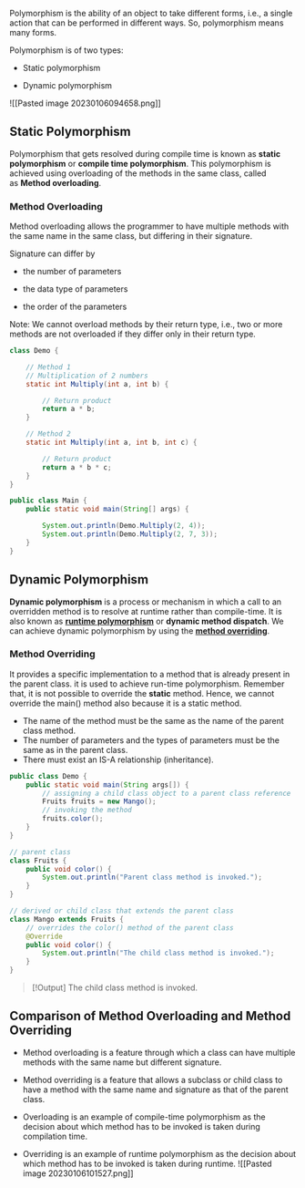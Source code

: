 Polymorphism is the ability of an object to take different forms, i.e., a single action that can be performed in different ways. So, polymorphism means many forms.

Polymorphism is of two types:

-   Static polymorphism
    
-   Dynamic polymorphism

![[Pasted image 20230106094658.png]]

## Static Polymorphism 

Polymorphism that gets resolved during compile time is known as **static polymorphism** or **compile time polymorphism**. This polymorphism is achieved using overloading of the methods in the same class, called as **Method overloading**.

### Method Overloading

Method overloading allows the programmer to have multiple methods with the same name in the same class, but differing in their signature.

Signature can differ by

-   the number of parameters
    
-   the data type of parameters
    
-   the order of the parameters
    

Note: We cannot overload methods by their return type, i.e., two or more methods are not overloaded if they differ only in their return type.

```java
class Demo {

	// Method 1
	// Multiplication of 2 numbers
	static int Multiply(int a, int b) {

		// Return product
		return a * b;
	}

	// Method 2
	static int Multiply(int a, int b, int c) {

		// Return product
		return a * b * c;
	}
}

public class Main {
	public static void main(String[] args) {

		System.out.println(Demo.Multiply(2, 4));
		System.out.println(Demo.Multiply(2, 7, 3));
	}
}

```

## Dynamic Polymorphism

**Dynamic polymorphism** is a process or mechanism in which a call to an overridden method is to resolve at runtime rather than compile-time. It is also known as [**runtime polymorphism**](https://www.javatpoint.com/runtime-polymorphism-in-java) or **dynamic method dispatch**. We can achieve dynamic polymorphism by using the [**method overriding**](https://www.javatpoint.com/method-overriding-in-java).

### Method Overriding

It provides a specific implementation to a method that is already present in the parent class. it is used to achieve run-time polymorphism. Remember that, it is not possible to override the **static** method. Hence, we cannot override the main() method also because it is a static method.

-   The name of the method must be the same as the name of the parent class method.
-   The number of parameters and the types of parameters must be the same as in the parent class.
-   There must exist an IS-A relationship (inheritance).

```java
public class Demo {
	public static void main(String args[]) {
		// assigning a child class object to a parent class reference
		Fruits fruits = new Mango();
		// invoking the method
		fruits.color();
	}
}

// parent class
class Fruits {
	public void color() {
		System.out.println("Parent class method is invoked.");
	}
}

// derived or child class that extends the parent class
class Mango extends Fruits {
	// overrides the color() method of the parent class
	@Override
	public void color() {
		System.out.println("The child class method is invoked.");
	}
}
```

> [!Output]
> The child class method is invoked.

## Comparison of Method Overloading and Method Overriding

-   Method overloading is a feature through which a class can have multiple methods with the same name but different signature.
    
-   Method overriding is a feature that allows a subclass or child class to have a method with the same name and signature as that of the parent class.
- Overloading is an example of compile-time polymorphism as the decision about which method has to be invoked is taken during compilation time.
    
-   Overriding is an example of runtime polymorphism as the decision about which method has to be invoked is taken during runtime.
![[Pasted image 20230106101527.png]]
